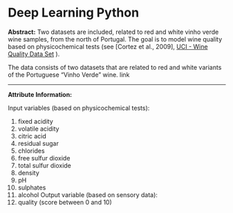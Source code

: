 # Deep Learning Python

**Abstract:** Two datasets are included, related to red and white vinho verde wine samples, from the north of Portugal. The goal is to model wine quality based on physicochemical tests (see [Cortez et al., 2009], [UCI - Wine Quality Data Set](https://archive.ics.uci.edu/ml/machine-learning-databases/wine-quality/) ).

The data consists of two datasets that are related to red and white variants of the Portuguese “Vinho Verde” wine.
link

---

**Attribute Information:**

Input variables (based on physicochemical tests):

1. fixed acidity
2. volatile acidity
3. citric acid
4. residual sugar
5. chlorides
6. free sulfur dioxide
7. total sulfur dioxide
8. density
9. pH
10. sulphates
11. alcohol
    Output variable (based on sensory data):
12. quality (score between 0 and 10)
